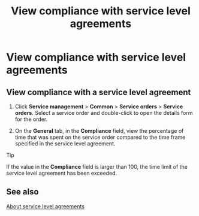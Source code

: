 ﻿---
title: View compliance with service level agreements
TOCTitle: View compliance with service level agreements
ms:assetid: 1a9e506f-3680-42b3-be17-e15b1ea88788
ms:mtpsurl: https://technet.microsoft.com/en-us/library/Gg230971(v=AX.60)
ms:contentKeyID: 36056123
ms.date: 04/18/2014
mtps_version: v=AX.60
_tocRel: gg213356(v=ax.60)/toc.json
---

# View compliance with service level agreements 




## View compliance with a service level agreement

1.  Click **Service management** \> **Common** \> **Service orders** \> **Service orders**. Select a service order and double-click to open the details form for the order.

2.  On the **General** tab, in the **Compliance** field, view the percentage of time that was spent on the service order compared to the time frame specified in the service level agreement.


> [!TIP]
> <P>If the value in the <STRONG>Compliance</STRONG> field is larger than 100, the time limit of the service level agreement has been exceeded.</P>



## See also

[About service level agreements](about-service-level-agreements.md)

  



